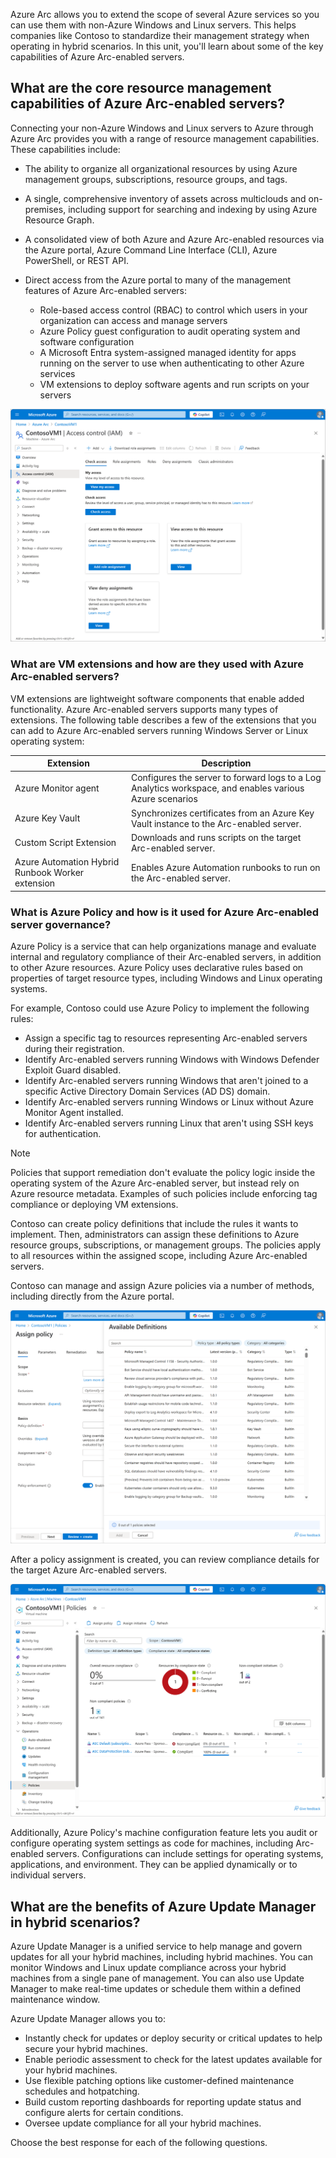Azure Arc allows you to extend the scope of several Azure services so you can use them with non-Azure Windows and Linux servers. This helps companies like Contoso to standardize their management strategy when operating in hybrid scenarios. In this unit, you'll learn about some of the key capabilities of Azure Arc-enabled servers. 

## What are the core resource management capabilities of Azure Arc-enabled servers?

Connecting your non-Azure Windows and Linux servers to Azure through Azure Arc provides you with a range of resource management capabilities. These capabilities include:

- The ability to organize all organizational resources by using Azure management groups, subscriptions, resource groups, and tags.
- A single, comprehensive inventory of assets across multiclouds and on-premises, including support for searching and indexing by using Azure Resource Graph.
- A consolidated view of both Azure and Azure Arc-enabled resources via the Azure portal, Azure Command Line Interface (CLI), Azure PowerShell, or REST API.
- Direct access from the Azure portal to many of the management features of Azure Arc-enabled servers:

  - Role-based access control (RBAC) to control which users in your organization can access and manage servers
  - Azure Policy guest configuration to audit operating system and software configuration
  - A Microsoft Entra system-assigned managed identity for apps running on the server to use when authenticating to other Azure services
  - VM extensions to deploy software agents and run scripts on your servers

![Screenshot of the Access control (IAM) page in the Azure portal for the selected VM: ContosoVM1. The details pane displays a number of tabs: Check access (selected), Role assignments, Deny assignments, Classic administrators, and Roles.](../media/3-access-control.png)

### What are VM extensions and how are they used with Azure Arc-enabled servers?

VM extensions are lightweight software components that enable added functionality. Azure Arc-enabled servers supports many types of extensions. The following table describes a few of the extensions that you can add to Azure Arc-enabled servers running Windows Server or Linux operating system:

| Extension | Description |
| --- | --- |
| Azure Monitor agent | Configures the server to forward logs to a Log Analytics workspace, and enables various Azure scenarios |
| Azure Key Vault | Synchronizes certificates from an Azure Key Vault instance to the Arc-enabled server. |
| Custom Script Extension | Downloads and runs scripts on the target Arc-enabled server. |
| Azure Automation Hybrid Runbook Worker extension| Enables Azure Automation runbooks to run on the Arc-enabled server. |

### What is Azure Policy and how is it used for Azure Arc-enabled server governance?

Azure Policy is a service that can help organizations manage and evaluate internal and regulatory compliance of their Arc-enabled servers, in addition to other Azure resources. Azure Policy uses declarative rules based on properties of target resource types, including Windows and Linux operating systems.

For example, Contoso could use Azure Policy to implement the following rules:

- Assign a specific tag to resources representing Arc-enabled servers during their registration.
- Identify Arc-enabled servers running Windows with Windows Defender Exploit Guard disabled.
- Identify Arc-enabled servers running Windows that aren't joined to a specific Active Directory Domain Services (AD DS) domain.
- Identify Arc-enabled servers running Windows or Linux without Azure Monitor Agent installed.
- Identify Arc-enabled servers running Linux that aren't using SSH keys for authentication.

> [!NOTE]
> Policies that support remediation don't evaluate the policy logic inside the operating system of the Azure Arc-enabled server, but instead rely on Azure resource metadata. Examples of such policies include enforcing tag compliance or deploying VM extensions.

Contoso can create policy definitions that include the rules it wants to implement. Then, administrators can assign these definitions to Azure resource groups, subscriptions, or management groups. The policies apply to all resources within the assigned scope, including Azure Arc-enabled servers.

Contoso can manage and assign Azure policies via a number of methods, including directly from the Azure portal.

![Screenshot that depicts the Assign policy page in the Azure portal. The administrator is selecting from a list of available policies.](../media/3-assign-policy.png)

After a policy assignment is created, you can review compliance details for the target Azure Arc-enabled servers.

![Screenshot that depicts the applied policies on ContosoVM1. Two policies are applied, and the VM is compliant with one but not the other.](../media/3-review-policies.png)

Additionally, Azure Policy's machine configuration feature lets you audit or configure operating system settings as code for machines, including Arc-enabled servers. Configurations can include settings for operating systems, applications, and environment. They can be applied dynamically or to individual servers.

## What are the benefits of Azure Update Manager in hybrid scenarios?

Azure Update Manager is a unified service to help manage and govern updates for all your hybrid machines, including hybrid machines. You can monitor Windows and Linux update compliance across your hybrid machines from a single pane of management. You can also use Update Manager to make real-time updates or schedule them within a defined maintenance window.

Azure Update Manager allows you to:

- Instantly check for updates or deploy security or critical updates to help secure your hybrid machines.
- Enable periodic assessment to check for the latest updates available for your hybrid machines.
- Use flexible patching options like customer-defined maintenance schedules and hotpatching.
- Build custom reporting dashboards for reporting update status and configure alerts for certain conditions.
- Oversee update compliance for all your hybrid machines.

Choose the best response for each of the following questions.
